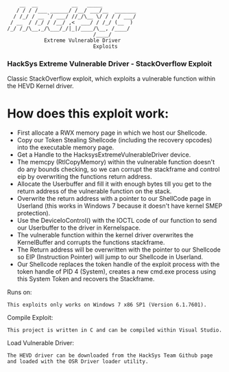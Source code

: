 ```
    __  __           __   _____           
   / / / /___ ______/ /__/ ___/__  _______
  / /_/ / __ `/ ___/ //_/\__ \/ / / / ___/
 / __  / /_/ / /__/ ,<  ___/ / /_/ (__  ) 
/_/ /_/\__,_/\___/_/|_|/____/\__, /____/  
                            /____/        
			Extreme Vulnerable Driver
							Exploits
```

### HackSys Extreme Vulnerable Driver - StackOverflow Exploit

Classic StackOverflow exploit, which exploits a vulnerable function within the HEVD Kernel driver.

# How does this exploit work:

* First allocate a RWX memory page in which we host our Shellcode.
* Copy our Token Stealing Shellcode (including the recovery opcodes) into the executable memory page.
* Get a Handle to the HacksysExtremeVulnerableDriver device.
* The memcpy (RtlCopyMemory) within the vulnerable function doesn't do any bounds checking, so we can corrupt the stackframe and control eip by overwriting the functions return address.  
* Allocate the Userbuffer and fill it with enough bytes till you get to the return address of the vulnerable function on the stack.
* Overwrite the return address with a pointer to our ShellCode page in Userland (this works in Windows 7 because it doesn't have kernel SMEP protection).
* Use the DeviceIoControl() with the IOCTL code of our function to send our Userbuffer to the driver in Kernelspace.
* The vulnerable function within the kernel driver overwrites the KernelBuffer and corrupts the functions stackframe.
* The Return address will be overwritten with the pointer to our Shellcode so EIP (Instruction Pointer) will jump to our Shellcode in Userland.
* Our Shellcode replaces the token handle of the exploit process with the token handle of PID 4 (System), creates a new cmd.exe process using this System Token and recovers the Stackframe.  

Runs on:

```
This exploits only works on Windows 7 x86 SP1 (Version 6.1.7601).
``` 

Compile Exploit:

```
This project is written in C and can be compiled within Visual Studio.
```

Load Vulnerable Driver:

```
The HEVD driver can be downloaded from the HackSys Team Github page and loaded with the OSR Driver loader utility.
```
